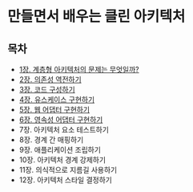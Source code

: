 # 만들면서 배우는 클린 아키텍처

## 목차
- [1장. 계층형 아키텍처의 문제는 무엇일까?](./contents/chapter01.md)
- [2장. 의존성 역전하기](./contents/chapter02.md)
- [3장. 코드 구성하기](./contents/chapter03.md)
- [4장. 유스케이스 구현하기](./contents/chapter04.md)
- [5장. 웹 어댑터 구현하기](./contents/chapter05.md)
- [6장. 영속성 어댑터 구현하기](./contents/chapter06.md)
- 7장. 아키텍처 요소 테스트하기
- 8장. 경계 간 매핑하기
- 9장. 애플리케이션 조립하기
- 10장. 아키텍처 경계 강제하기
- 11장. 의식적으로 지름길 사용하기
- 12장. 아키텍처 스타일 결정하기
